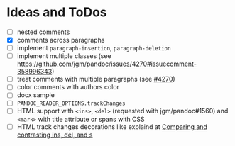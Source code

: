 # Ideas and ToDos

- [ ] nested comments
- [x] comments across paragraphs
- [ ] implement `paragraph-insertion`, `paragraph-deletion`
- [ ] implement multiple classes (see https://github.com/jgm/pandoc/issues/4270#issuecomment-358996343)
- [ ] treat comments with multiple paragraphs (see [#4270](https://github.com/jgm/pandoc/issues/4270))
- [ ] color comments with authors color
- [ ] docx sample
- [ ] `PANDOC_READER_OPTIONS.trackChanges`
- [ ] HTML support with `<ins>`, `<del>` (requested with jgm/pandoc#1560) and `<mark>` with title attribute or spans with CSS
- [ ] HTML track changes decorations like explaind at [Comparing and contrasting ins, del, and s](http://html5doctor.com/ins-del-s)
